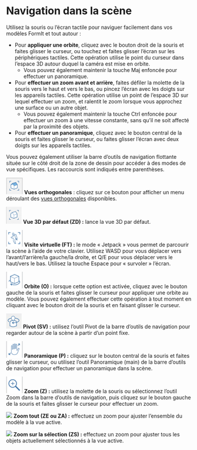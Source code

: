 # Navigation dans la scène

Utilisez la souris ou l’écran tactile pour naviguer facilement dans vos modèles FormIt et tout autour :

* Pour **appliquer une orbite**, cliquez avec le bouton droit de la souris et faites glisser le curseur, ou touchez et faites glisser l’écran sur les périphériques tactiles. Cette opération utilise le point du curseur dans l’espace 3D autour duquel la caméra est mise en orbite.
   * Vous pouvez également maintenir la touche Maj enfoncée pour effectuer un panoramique.
* Pour **effectuer un zoom avant et arrière**, faites défiler la molette de la souris vers le haut et vers le bas, ou pincez l’écran avec les doigts sur les appareils tactiles. Cette opération utilise un point de l’espace 3D sur lequel effectuer un zoom, et ralentit le zoom lorsque vous approchez une surface ou un autre objet.
   * Vous pouvez également maintenir la touche Ctrl enfoncée pour effectuer un zoom à une vitesse constante, sans qu’il ne soit affecté par la proximité des objets.
* Pour **effectuer un panoramique**, cliquez avec le bouton central de la souris et faites glisser le curseur, ou faites glisser l’écran avec deux doigts sur les appareils tactiles.

Vous pouvez également utiliser la barre d’outils de navigation flottante située sur le côté droit de la zone de dessin pour accéder à des modes de vue spécifiques. Les raccourcis sont indiqués entre parenthèses.

![](../.gitbook/assets/20190618-ortho-views.png) **Vues orthogonales** : cliquez sur ce bouton pour afficher un menu déroulant des [vues orthogonales](../tool-library/orthographic-views.md) disponibles.

![](../.gitbook/assets/20190618-3d-view.png) **Vue 3D par défaut (ZD) :** lance la vue 3D par défaut.

![](../.gitbook/assets/jet-pack.png) **Visite virtuelle (FT) :** le mode « Jetpack » vous permet de parcourir la scène à l’aide de votre clavier. Utilisez WASD pour vous déplacer vers l’avant/l’arrière/la gauche/la droite, et Q/E pour vous déplacer vers le haut/vers le bas. Utilisez la touche Espace pour « survoler » l’écran.

![](../.gitbook/assets/orbit-tool.png) **Orbite (O) :** lorsque cette option est activée, cliquez avec le bouton gauche de la souris et faites glisser le curseur pour appliquer une orbite au modèle. Vous pouvez également effectuer cette opération à tout moment en cliquant avec le bouton droit de la souris et en faisant glisser le curseur.

![](../.gitbook/assets/swivel.PNG) **Pivot (SV) :** utilisez l’outil Pivot de la barre d’outils de navigation pour regarder autour de la scène à partir d’un point fixe.

![](../.gitbook/assets/panning.png) **Panoramique (P) :** cliquez sur le bouton central de la souris et faites glisser le curseur, ou utilisez l’outil Panoramique (main) de la barre d’outils de navigation pour effectuer un panoramique dans la scène.

![](../.gitbook/assets/zoom.png) **Zoom (Z) :** utilisez la molette de la souris ou sélectionnez l’outil Zoom dans la barre d’outils de navigation, puis cliquez sur le bouton gauche de la souris et faites glisser le curseur pour effectuer un zoom.

![](../.gitbook/assets/zoom\_all.png) **Zoom tout (ZE ou ZA) :** effectuez un zoom pour ajuster l’ensemble du modèle à la vue active.

![](../.gitbook/assets/zoom\_selection.png) **Zoom sur la sélection (ZS) :** effectuez un zoom pour ajuster tous les objets actuellement sélectionnés à la vue active.
